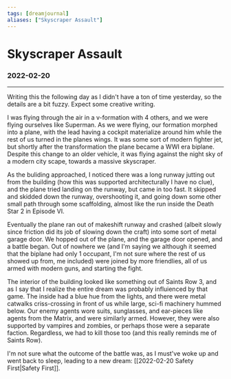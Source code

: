 ```yaml
---
tags: [dreamjournal]
aliases: ["Skyscraper Assault"]
---
```


# Skyscraper Assault
### 2022-02-20
---

Writing this the following day as I didn't have a ton of time yesterday, so the details are a bit fuzzy. Expect some creative writing.

I was flying through the air in a v-formation with 4 others, and we were flying ourselves like Superman. As we were flying, our formation morphed into a plane, with the lead having a cockpit materialize around him while the rest of us turned in the planes wings. It was some sort of modern fighter jet, but shortly after the transformation the plane became a WWI era biplane. Despite this change to an older vehicle, it was flying against the night sky of a modern city scape, towards a massive skyscraper.

As the buliding approached, I noticed there was a long runway jutting out from the building (how this was supported architecturally I have no clue), and the plane tried landing on the runway, but came in too fast. It skipped and skidded down the runway, overshooting it, and going down some other small path through some scaffolding, almost like the run inside the Death Star 2 in Episode VI. 

Eventually the plane ran out of makeshift runway and crashed (albeit slowly since friction did its job of slowing down the craft) into some sort of metal garage door. We hopped out of the plane, and the garage door opened, and a battle began. Out of nowhere we (and I'm saying we although it seemed that the biplane had only 1 occupant, I'm not sure where the rest of us showed up from, me included) were joined by more friendlies, all of us armed with modern guns, and starting the fight.

The interior of the building looked like something out of Saints Row 3, and as I say that I realize the entire dream was probably influienced by that game. The inside had a blue hue from the lights, and there were metal catwalks criss-crossing in front of us while large, sci-fi machinery hummed below. Our enemy agents wore suits, sunglasses, and ear-pieces like agents from the Matrix, and were similarly armed. However, they were also supported by vampires and zombies, or perhaps those were a separate faction. Regardless, we had to kill those too (and this really reminds me of Saints Row).

I'm not sure what the outcome of the battle was, as I must've woke up and went back to sleep, leading to a new dream: [[2022-02-20 Safety First|Safety First]].
